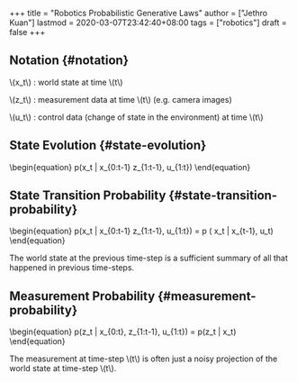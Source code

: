 +++
title = "Robotics Probabilistic Generative Laws"
author = ["Jethro Kuan"]
lastmod = 2020-03-07T23:42:40+08:00
tags = ["robotics"]
draft = false
+++

## Notation {#notation}

\\(x\_t\\)
: world state at time \\(t\\)

\\(z\_t\\)
: measurement data at time \\(t\\) (e.g. camera images)

\\(u\_t\\)
: control data (change of state in the environment) at time
    \\(t\\)


## State Evolution {#state-evolution}

\begin{equation}
  p(x\_t | x\_{0:t-1} z\_{1:t-1}, u\_{1:t})
\end{equation}


## State Transition Probability {#state-transition-probability}

\begin{equation}
  p(x\_t | x\_{0:t-1} z\_{1:t-1}, u\_{1:t}) = p ( x\_t | x\_{t-1}, u\_t)
\end{equation}

The world state at the previous time-step is a sufficient summary of
all that happened in previous time-steps.


## Measurement Probability {#measurement-probability}

\begin{equation}
  p(z\_t | x\_{0:t}, z\_{1:t-1}, u\_{1:t}) = p(z\_t | x\_t)
\end{equation}

The measurement at time-step \\(t\\) is often just a noisy projection of
the world state at time-step \\(t\\).
